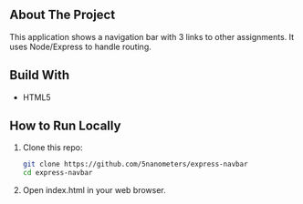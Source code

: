 ## About The Project

This application shows a navigation bar with 3 links to other assignments. It uses Node/Express to handle routing.

## Build With
- HTML5

## How to Run Locally
1. Clone this repo:
    ```bash 
    git clone https://github.com/5nanometers/express-navbar
    cd express-navbar

2. Open index.html in your web browser.

